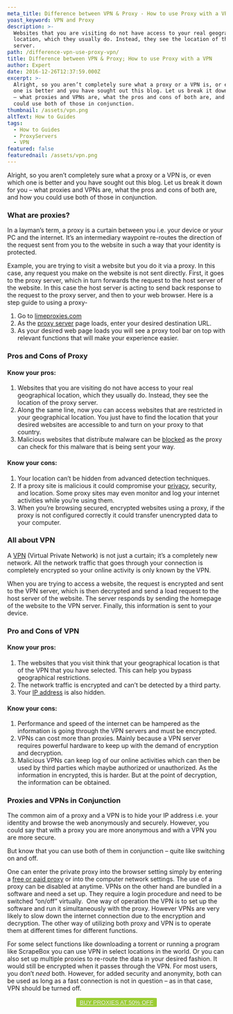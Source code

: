 ```yaml
---
meta_title: Difference between VPN & Proxy - How to use Proxy with a VPN | Limeproxies
yoast_keyword: VPN and Proxy
description: >-
  Websites that you are visiting do not have access to your real geographical
  location, which they usually do. Instead, they see the location of the proxy
  server.
path: /difference-vpn-use-proxy-vpn/
title: Difference between VPN & Proxy; How to use Proxy with a VPN
author: Expert
date: 2016-12-26T12:37:59.000Z
excerpt: >-
  Alright, so you aren’t completely sure what a proxy or a VPN is, or even which
  one is better and you have sought out this blog. Let us break it down for you
  – what proxies and VPNs are, what the pros and cons of both are, and how you
  could use both of those in conjunction.
thumbnail: /assets/vpn.png
altText: How to Guides
tags:
  - How to Guides
  - ProxyServers
  - VPN
featured: false
featurednail: /assets/vpn.png
---
```

Alright, so you aren’t completely sure what a proxy or a VPN is, or even which one is better and you have sought out this blog. Let us break it down for you – what proxies and VPNs are, what the pros and cons of both are, and how you could use both of those in conjunction.

### **What are proxies?**

In a layman’s term, a proxy is a curtain between you i.e. your device or your PC and the internet. It’s an intermediary waypoint re-routes the direction of the request sent from you to the website in such a way that your identity is protected.

Example, you are trying to visit a website but you do it via a proxy. In this case, any request you make on the website is not sent directly. First, it goes to the proxy server, which in turn forwards the request to the host server of the website. In this case the host server is acting to send back response to the request to the proxy server, and then to your web browser. Here is a step guide to using a proxy-

1. Go to [limeproxies.com](http://www.limeproxies.com)
2. As the <a href="/blog/proxy-server-for-ps4/" target="_blank" rel="noopener noreferrer">proxy server</a> page loads, enter your desired destination URL.
3. As your desired web page loads you will see a proxy tool bar on top with relevant functions that will make your experience easier.

### **Pros and Cons of Proxy**

#### **Know your pros:**

1. Websites that you are visiting do not have access to your real geographical location, which they usually do. Instead, they see the location of the proxy server.
2. Along the same line, now you can access websites that are restricted in your geographical location. You just have to find the location that your desired websites are accessible to and turn on your proxy to that country.
3. Malicious websites that distribute malware can be <a href="/blog/how-to-open-blocked-websites-by-proxy/" target="_blank" rel="noopener noreferrer">blocked</a> as the proxy can check for this malware that is being sent your way.

#### **Know your cons:**

1. Your location can’t be hidden from advanced detection techniques.
2. If a proxy site is malicious it could compromise your <a href="/blog/how-to-maintain-phone-privacy-get-started/" target="_blank" rel="noopener noreferrer">privacy</a>, security, and location. Some proxy sites may even monitor and log your internet activities while you’re using them.
3. When you’re browsing secured, encrypted websites using a proxy, if the proxy is not configured correctly it could transfer unencrypted data to your computer.

### **All about VPN**

A <a href="http://limevpn.com" target="_blank" rel="noopener noreferrer">VPN</a> (Virtual Private Network) is not just a curtain; it’s a completely new network. All the network traffic that goes through your connection is completely encrypted so your online activity is only known by the VPN.

When you are trying to access a website, the request is encrypted and sent to the VPN server, which is then decrypted and send a load request to the host server of the website. The server responds by sending the homepage of the website to the VPN server. Finally, this information is sent to your device.

### **Pro and Cons of VPN**

#### **Know your pros:**

1. The websites that you visit think that your geographical location is that of the VPN that you have selected. This can help you bypass geographical restrictions.
2. The network traffic is encrypted and can’t be detected by a third party.
3. Your <a href="/blog/rotate-ip-address/" target="_blank" rel="noopener noreferrer">IP address</a> is also hidden.

#### **Know your cons:**

1. Performance and speed of the internet can be hampered as the information is going through the VPN servers and must be encrypted.
2. VPNs can cost more than proxies. Mainly because a VPN server requires powerful hardware to keep up with the demand of encryption and decryption.
3. Malicious VPNs can keep log of our online activities which can then be used by third parties which maybe authorized or unauthorized. As the information in encrypted, this is harder. But at the point of decryption, the information can be obtained.

### **Proxies and VPNs in Conjunction**

The common aim of a proxy and a VPN is to hide your IP address i.e. your identity and browse the web anonymously and securely. However, you could say that with a proxy you are more anonymous and with a VPN you are more secure.

But know that you can use both of them in conjunction – quite like switching on and off.

One can enter the private proxy into the browser setting simply by entering a <a href="/blog/free-proxy-vs-paid-proxy-paid-proxies-better-free-proxies/" target="_blank" rel="noopener noreferrer">free or paid proxy</a> or into the computer network settings. The use of a proxy can be disabled at anytime. VPNs on the other hand are bundled in a software and need a set up. They require a login procedure and need to be switched “on/off” virtually.  One way of operation the VPN is to set up the software and run it simultaneously with the proxy. However VPNs are very likely to slow down the internet connection due to the encryption and decryption. The other way of utilizing both proxy and VPN is to operate them at different times for different functions.

For some select functions like downloading a torrent or running a program like ScrapeBox you can use VPN in select locations in the world. Or you can also set up multiple proxies to re-route the data in your desired fashion. It would still be encrypted when it passes through the VPN. For most users, you don’t _need_ both. However, for added security and anonymity, both can be used as long as a fast connection is not in question – as in that case, VPN should be turned off.

<p style="text-align: center;">
  <button style="background-color: #9acd32; border-radius: 5%; border: solid 2px #9ACD32;"><a style="color: #eeeeee;" href="https://bit.ly/2O4EAiB">BUY PROXIES AT 50% OFF</a></button>
</p>
